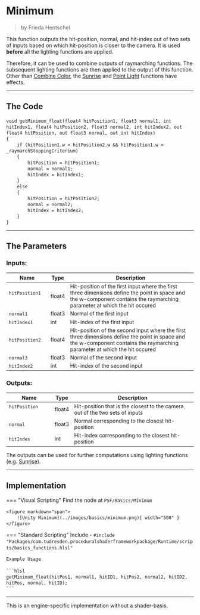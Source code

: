 <div class="container">
    <h1 class="main-heading">Minimum</h1>
    <blockquote class="author">by Frieda Hentschel</blockquote>
</div>

This function outputs the hit-position, normal, and hit-index out of two sets of inputs based on which hit-position is closer to the camera. It is used **before** all the lighting functions are applied. 

Therefore, it can be used to combine outputs of raymarching functions. The subsequent lighting functions are then applied to the output of this function. Other than [Combine Color](combineColor.md), the [Sunrise](../lighting/sunriseLight.md) and [Point Light](../lighting/pointLight.md) functions have effects.

---

## The Code

``` hlsl
void getMinimum_float(float4 hitPosition1, float3 normal1, int hitIndex1, float4 hitPosition2, float3 normal2, int hitIndex2, out float4 hitPosition, out float3 normal, out int hitIndex)
{
    if (hitPosition1.w < hitPosition2.w && hitPosition1.w < _raymarchStoppingCriterium)
    {
        hitPosition = hitPosition1;
        normal = normal1;
        hitIndex = hitIndex1;
    }
    else
    {
        hitPosition = hitPosition2;
        normal = normal2;
        hitIndex = hitIndex2;
    }
}
```

---

## The Parameters

### Inputs:
| Name            | Type     | Description |
|-----------------|----------|-------------|
| `hitPosition1`  <img width=50/>  | float4   | Hit-position of the first input where the first three dimensions define the point in space and the w-component contains the raymarching parameter at which the hit occured|
| `normal1`        | float3   | Normal of the first input|
| `hitIndex1`        | int   | Hit-index of the first input|
| `hitPosition2`   | float4   | Hit-position of the second input where the first three dimensions define the point in space and the w-component contains the raymarching parameter at which the hit occured|
| `normal3`        | float3   | Normal of the second input|
| `hitIndex2`        | int   | Hit-index of the second input|

### Outputs:
| Name            | Type     | Description |
|-----------------|----------|-------------|
| `hitPosition`  <img width=50/>  | float4   | Hit-position that is the closest to the camera out of the two sets of inputs|
| `normal`        | float3   | Normal corresponding to the closest hit-position|
| `hitIndex`        | int   | Hit-index corresponding to the closest hit-position|

The outputs can be used for further computations using lighting functions (e.g. [Sunrise](../lighting/sunriseLight.md)).

---

## Implementation

=== "Visual Scripting"
    Find the node at `PSF/Basics/Minimum`

    <figure markdown="span">
        ![Unity Minimum](../images/basics/minimum.png){ width="500" }
    </figure>

=== "Standard Scripting"
    Include - ```#include "Packages/com.tudresden.proceduralshaderframeworkpackage/Runtime/scripts/basics_functions.hlsl"```

    Example Usage

    ```hlsl
    getMinimum_float(hitPos1, normal1, hitID1, hitPos2, normal2, hitID2, hitPos, normal, hitID);
    ```
---

This is an engine-specific implementation without a shader-basis.